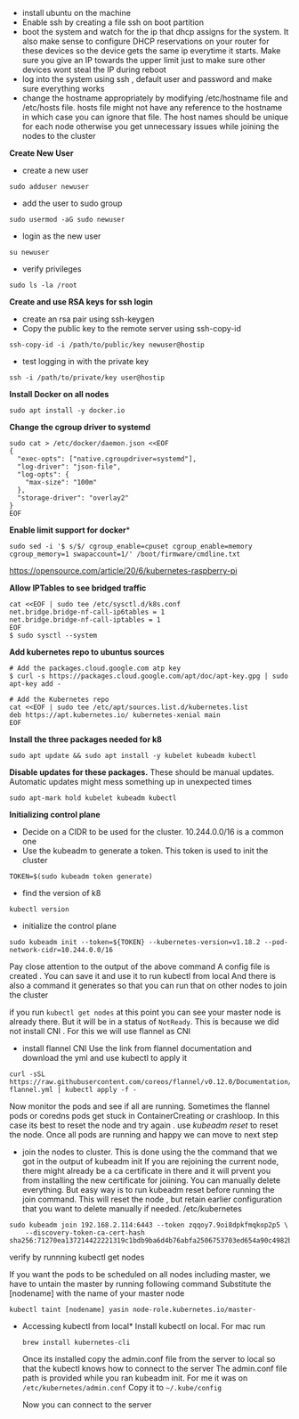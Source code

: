 * install ubuntu on the machine
* Enable ssh by creating a file ssh on boot partition
* boot the system and watch for the ip that dhcp assigns for the system. It also make sense to configure DHCP reservations on your router for these devices so the device gets the same ip everytime it starts. Make sure you give an IP towards the upper limit just to make sure other devices wont steal the IP during reboot
* log into the system using ssh , default user and password and make sure everything works
* change the hostname appropriately by modifying /etc/hostname file and /etc/hosts file. hosts file might not have any reference to the hostname in which case you can ignore that file. The host names should be unique for each node otherwise you get unnecessary issues while joining the nodes to the cluster


**Create New User**
* create a new user
```
sudo adduser newuser
```

* add the user to sudo group
```
sudo usermod -aG sudo newuser
```

* login as the new user
```
su newuser
```

* verify privileges
```
sudo ls -la /root
```

**Create and use RSA keys for ssh login**
* create an rsa pair using ssh-keygen
* Copy the public key to the remote server using ssh-copy-id
```
ssh-copy-id -i /path/to/public/key newuser@hostip
```

* test logging in with the private key
```
ssh -i /path/to/private/key user@hostip
```

**Install Docker on all nodes**
```
sudo apt install -y docker.io
```

**Change the cgroup driver to systemd**
```
sudo cat > /etc/docker/daemon.json <<EOF
{
  "exec-opts": ["native.cgroupdriver=systemd"],
  "log-driver": "json-file",
  "log-opts": {
    "max-size": "100m"
  },
  "storage-driver": "overlay2"
}
EOF
```


**Enable limit support for docker***
```
sudo sed -i '$ s/$/ cgroup_enable=cpuset cgroup_enable=memory cgroup_memory=1 swapaccount=1/' /boot/firmware/cmdline.txt
```
https://opensource.com/article/20/6/kubernetes-raspberry-pi

**Allow IPTables to see bridged traffic**
```
cat <<EOF | sudo tee /etc/sysctl.d/k8s.conf
net.bridge.bridge-nf-call-ip6tables = 1
net.bridge.bridge-nf-call-iptables = 1
EOF
$ sudo sysctl --system
```

**Add kubernetes repo to ubuntus sources**
```
# Add the packages.cloud.google.com atp key
$ curl -s https://packages.cloud.google.com/apt/doc/apt-key.gpg | sudo apt-key add -

# Add the Kubernetes repo
cat <<EOF | sudo tee /etc/apt/sources.list.d/kubernetes.list
deb https://apt.kubernetes.io/ kubernetes-xenial main
EOF
```

**Install the three packages needed for k8**
```
sudo apt update && sudo apt install -y kubelet kubeadm kubectl
```

**Disable updates for these packages.**
These should be manual updates. Automatic updates might mess something up in unexpected times
```
sudo apt-mark hold kubelet kubeadm kubectl
```

**Initializing control plane**

* Decide on a CIDR to be used for the cluster. 10.244.0.0/16 is a common one
* Use the kubeadm to generate a token. This token is used to init the cluster
```
TOKEN=$(sudo kubeadm token generate)
```

* find the version of k8
```
kubectl version
```

* initialize the control plane
```
sudo kubeadm init --token=${TOKEN} --kubernetes-version=v1.18.2 --pod-network-cidr=10.244.0.0/16
```

Pay close attention to the output of the above command
A config file is created . You can save it and use it to run kubectl from local
And there is also a command it generates so that you can run that on other nodes to join the cluster

if you run `kubectl get nodes` at this point you can see your master node is already there. But it will be in a status of `NotReady`. This is because we did not install CNI . For this we will use flannel as CNI

* install flannel CNI 
Use the link from flannel documentation and download the yml and use kubectl to apply it
```
curl -sSL https://raw.githubusercontent.com/coreos/flannel/v0.12.0/Documentation/kube-flannel.yml | kubectl apply -f -
```

Now monitor the pods and see if all are running. Sometimes the flannel pods or coredns pods get stuck in ContainerCreating or crashloop. In this case its best to reset the node and try again . use *kubeadm reset* to reset the node. Once all pods are running and happy we can move to next step

* join the nodes to cluster.
This is done using the the command that we got in the output of kubeadm init 
If you are rejoining the current node, there might already be a ca certificate in there and it will prvent you from installing the new certificate for joiining. You can manually delete everything. But easy way is to run kubeadm reset before running the join command. This will reset the node , but retain earlier configuration that you want to delete manually if needed. /etc/kubernetes

```
sudo kubeadm join 192.168.2.114:6443 --token zqqoy7.9oi8dpkfmqkop2p5 \
    --discovery-token-ca-cert-hash sha256:71270ea137214422221319c1bdb9ba6d4b76abfa2506753703ed654a90c4982b
```
 verify by runnning kubectl get nodes
 
 If you want the pods to be scheduled on all nodes including master, we have to untain the master by running following command
 Substitute the [nodename] with the name of your master node
 ```
 kubectl taint [nodename] yasin node-role.kubernetes.io/master-
 ```

* Accessing kubectl from local*
  Install kubectl on local.
  For mac run
  ```
  brew install kubernetes-cli
  ```
  
  Once its installed copy the admin.conf file from the server to local so that the kubectl knows how to connect to the server
  The admin.conf file path is provided while you ran kubeadm init.
  For me it was on `/etc/kubernetes/admin.conf`
  Copy it to `~/.kube/config`
  
  Now you can connect to the server
  
